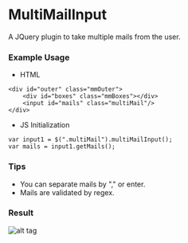# MultiMailInput
A JQuery plugin to take multiple mails from the user.

### Example Usage
+ HTML

```
<div id="outer" class="mmOuter">
	<div id="boxes" class="mmBoxes"></div>
	<input id="mails" class="multiMail"/>
</div>
```

+ JS Initialization

```
var input1 = $(".multiMail").multiMailInput();
var mails = input1.getMails();
```

### Tips

* You can separate mails by "," or enter.
* Mails are validated by regex.

### Result

![alt tag](http://image.prntscr.com/image/d8a9d701fe7d4020b474a2ec376d7158.png)